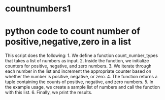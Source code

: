 # countnumbers1
# python code to count number of positive,negative,zero in a list
This script does the following:
1.
We define a function count_number_types that takes a list of numbers as input.
2.
Inside the function, we initialize counters for positive, negative, and zero numbers.
3.
We iterate through each number in the list and increment the appropriate counter based on whether the number is positive, negative, or zero.
4.
The function returns a tuple containing the counts of positive, negative, and zero numbers.
5.
In the example usage, we create a sample list of numbers and call the function with this list.
6.
Finally, we print the results.
